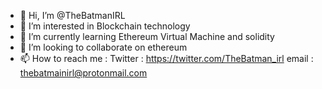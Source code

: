 - 👋 Hi, I’m @TheBatmanIRL
- 👀 I’m interested in Blockchain technology
- 🌱 I’m currently learning Ethereum Virtual Machine and solidity
- 💞️ I’m looking to collaborate on ethereum
- 📫 How to reach me : Twitter : https://twitter.com/TheBatman_irl    email : thebatmainirl@protonmail.com


<!---
TheBatmanIRL/TheBatmanIRL is a ✨ special ✨ repository because its `README.md` (this file) appears on your GitHub profile.
You can click the Preview link to take a look at your changes.
--->
